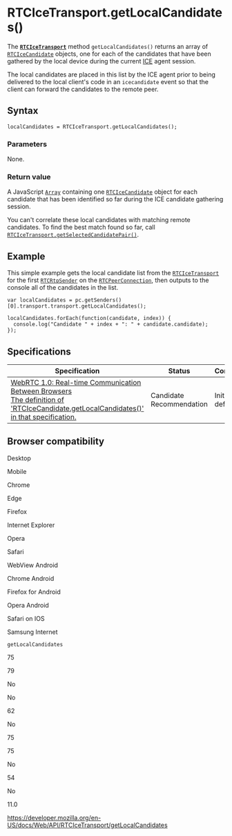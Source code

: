 # RTCIceTransport.getLocalCandidates()

The **[`RTCIceTransport`](../rtcicetransport)** method `getLocalCandidates()` returns an array of [`RTCIceCandidate`](../rtcicecandidate) objects, one for each of the candidates that have been gathered by the local device during the current [ICE](https://developer.mozilla.org/en-US/docs/Glossary/ICE) agent session.

The local candidates are placed in this list by the ICE agent prior to being delivered to the local client's code in an `icecandidate` event so that the client can forward the candidates to the remote peer.

## Syntax

    localCandidates = RTCIceTransport.getLocalCandidates();

### Parameters

None.

### Return value

A JavaScript [`Array`](https://developer.mozilla.org/en-US/docs/Web/JavaScript/Reference/Global_Objects/Array) containing one [`RTCIceCandidate`](../rtcicecandidate) object for each candidate that has been identified so far during the ICE candidate gathering session.

You can't correlate these local candidates with matching remote candidates. To find the best match found so far, call [`RTCIceTransport.getSelectedCandidatePair()`](getselectedcandidatepair).

## Example

This simple example gets the local candidate list from the [`RTCIceTransport`](../rtcicetransport) for the first [`RTCRtpSender`](../rtcrtpsender) on the [`RTCPeerConnection`](../rtcpeerconnection), then outputs to the console all of the candidates in the list.

    var localCandidates = pc.getSenders()[0].transport.transport.getLocalCandidates();

    localCandidates.forEach(function(candidate, index)) {
      console.log("Candidate " + index + ": " + candidate.candidate);
    });

## Specifications

<table><thead><tr class="header"><th>Specification</th><th>Status</th><th>Comment</th></tr></thead><tbody><tr class="odd"><td><a href="https://w3c.github.io/webrtc-pc/#dom-rtcicetransport-getlocalcandidates">WebRTC 1.0: Real-time Communication Between Browsers<br />
<span class="small">The definition of 'RTCIceCandidate.getLocalCandidates()' in that specification.</span></a></td><td><span class="spec-cr">Candidate Recommendation</span></td><td>Initial definition.</td></tr></tbody></table>

## Browser compatibility

Desktop

Mobile

Chrome

Edge

Firefox

Internet Explorer

Opera

Safari

WebView Android

Chrome Android

Firefox for Android

Opera Android

Safari on IOS

Samsung Internet

`getLocalCandidates`

75

79

No

No

62

No

75

75

No

54

No

11.0

<a href="https://developer.mozilla.org/en-US/docs/Web/API/RTCIceTransport/getLocalCandidates" class="_attribution-link">https://developer.mozilla.org/en-US/docs/Web/API/RTCIceTransport/getLocalCandidates</a>
